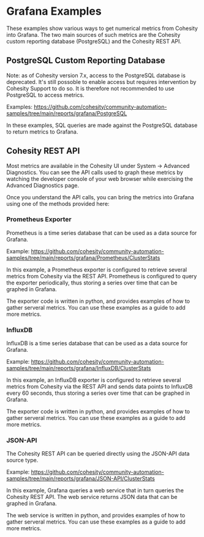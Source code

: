 # Grafana Examples

These examples show various ways to get numerical metrics from Cohesity into Grafana. The two main sources of such metrics are the Cohesity custom reporting database (PostgreSQL) and the Cohesity REST API.

## PostgreSQL Custom Reporting Database

Note: as of Cohesity version 7.x, access to the PostgreSQL database is deprecated. It's still possoble to enable access but requires intervention by Cohesity Support to do so. It is therefore not recommended to use PostgreSQL to access metrics.

Examples: <https://github.com/cohesity/community-automation-samples/tree/main/reports/grafana/PostgreSQL>

In these examples, SQL queries are made against the PostgreSQL database to return metrics to Grafana.

## Cohesity REST API

Most metrics are available in the Cohesity UI under System -> Advanced Diagnostics. You can see the API calls used to graph these metrics by watching the developer console of your web browser while exercising the Advanced Diagnostics page.

Once you understand the API calls, you can bring the metrics into Grafana using one of the methods provided here:

### Prometheus Exporter

Prometheus is a time series database that can be used as a data source for Grafana.

Example: <https://github.com/cohesity/community-automation-samples/tree/main/reports/grafana/Prometheus/ClusterStats>

In this example, a Prometheus exporter is configured to retrieve several metrics from Cohesity via the REST API. Prometheus is configured to query the exporter periodically, thus storing a series over time that can be graphed in Grafana.

The exporter code is written in python, and provides examples of how to gather serveral metrics. You can use these examples as a guide to add more metrics.

### InfluxDB

InfluxDB is a time series database that can be used as a data source for Grafana.

Example: <https://github.com/cohesity/community-automation-samples/tree/main/reports/grafana/InfluxDB/ClusterStats>

In this example, an InfluxDB exporter is configured to retrieve several metrics from Cohesity via the REST API and sends data points to InfluxDB every 60 seconds, thus storing a series over time that can be graphed in Grafana.

The exporter code is written in python, and provides examples of how to gather serveral metrics. You can use these examples as a guide to add more metrics.

### JSON-API

The Cohesity REST API can be queried directly using the JSON-API data source type.

Example: <https://github.com/cohesity/community-automation-samples/tree/main/reports/grafana/JSON-API/ClusterStats>

In this example, Grafana queries a web service that in turn queries the Cohesity REST API. The web service returns JSON data that can be graphed in Grafana.

The web service is written in python, and provides examples of how to gather serveral metrics. You can use these examples as a guide to add more metrics.
